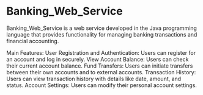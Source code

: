 # Banking_Web_Service

Banking_Web_Service is a web service developed in the Java programming language that provides functionality for managing banking transactions and financial accounting.

Main Features:
User Registration and Authentication: Users can register for an account and log in securely.
View Account Balance: Users can check their current account balance.
Fund Transfers: Users can initiate transfers between their own accounts and to external accounts.
Transaction History: Users can view transaction history with details like date, amount, and status.
Account Settings: Users can modify their personal account settings.
